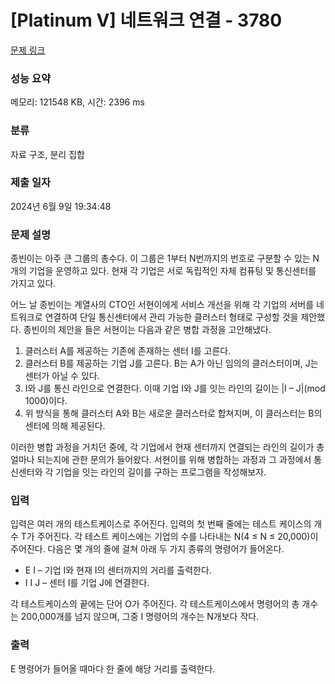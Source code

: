 # [Platinum V] 네트워크 연결 - 3780 

[문제 링크](https://www.acmicpc.net/problem/3780) 

### 성능 요약

메모리: 121548 KB, 시간: 2396 ms

### 분류

자료 구조, 분리 집합

### 제출 일자

2024년 6월 9일 19:34:48

### 문제 설명

<p>종빈이는 아주 큰 그룹의 총수다. 이 그룹은 1부터 N번까지의 번호로 구분할 수 있는 N개의 기업을 운영하고 있다. 현재 각 기업은 서로 독립적인 자체 컴퓨팅 및 통신센터를 가지고 있다.</p>

<p>어느 날 종빈이는 계열사의 CTO인 서현이에게 서비스 개선을 위해 각 기업의 서버를 네트워크로 연결하여 단일 통신센터에서 관리 가능한 클러스터 형태로 구성할 것을 제안했다. 종빈이의 제안을 들은 서현이는 다음과 같은 병합 과정을 고안해냈다.</p>

<ol>
	<li>클러스터 A를 제공하는 기존에 존재하는 센터 I를 고른다.</li>
	<li>클러스터 B를 제공하는 기업 J를 고른다. B는 A가 아닌 임의의 클러스터이며, J는 센터가 아닐 수 있다.</li>
	<li>I와 J를 통신 라인으로 연결한다. 이때 기업 I와 J를 잇는 라인의 길이는 |I – J|(mod 1000)이다.</li>
	<li>위 방식을 통해 클러스터 A와 B는 새로운 클러스터로 합쳐지며, 이 클러스터는 B의 센터에 의해 제공된다.</li>
</ol>

<p>이러한 병합 과정을 거치던 중에, 각 기업에서 현재 센터까지 연결되는 라인의 길이가 총 얼마나 되는지에 관한 문의가 들어왔다. 서현이를 위해 병합하는 과정과 그 과정에서 통신센터와 각 기업을 잇는 라인의 길이를 구하는 프로그램을 작성해보자.</p>

### 입력 

 <p>입력은 여러 개의 테스트케이스로 주어진다. 입력의 첫 번째 줄에는 테스트 케이스의 개수 T가 주어진다. 각 테스트 케이스에는 기업의 수를 나타내는 N(4 ≤ N ≤ 20,000)이 주어진다. 다음은 몇 개의 줄에 걸쳐 아래 두 가지 종류의 명령어가 들어온다.</p>

<ul>
	<li>E I – 기업 I와 현재 I의 센터까지의 거리를 출력한다. </li>
	<li>I I J – 센터 I를 기업 J에 연결한다.</li>
</ul>

<p>각 테스트케이스의 끝에는 단어 O가 주어진다. <span style="font-family:Arial,"Helvetica Neue",Helvetica,Tahoma,sans-serif">각 테스트케이스에서 명령어의 총 개수는 200,000개를 넘지 않으며, 그중 I 명령어의 개수는 N개보다 작다.</span></p>

### 출력 

 <p>E 명령어가 들어올 때마다 한 줄에 해당 거리를 출력한다.</p>


